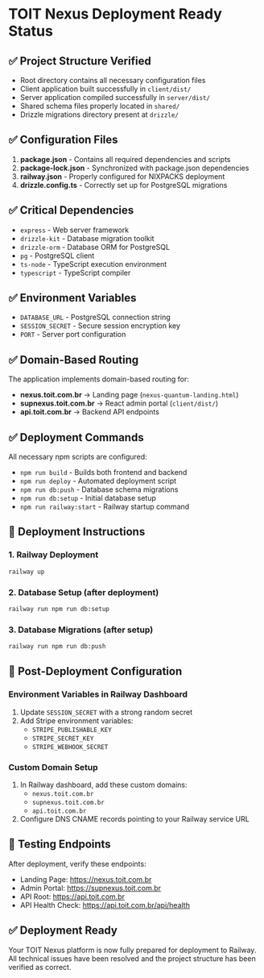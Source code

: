 # TOIT Nexus Deployment Ready Status

## ✅ Project Structure Verified
- Root directory contains all necessary configuration files
- Client application built successfully in `client/dist/`
- Server application compiled successfully in `server/dist/`
- Shared schema files properly located in `shared/`
- Drizzle migrations directory present at `drizzle/`

## ✅ Configuration Files
1. **package.json** - Contains all required dependencies and scripts
2. **package-lock.json** - Synchronized with package.json dependencies
3. **railway.json** - Properly configured for NIXPACKS deployment
4. **drizzle.config.ts** - Correctly set up for PostgreSQL migrations

## ✅ Critical Dependencies
- `express` - Web server framework
- `drizzle-kit` - Database migration toolkit
- `drizzle-orm` - Database ORM for PostgreSQL
- `pg` - PostgreSQL client
- `ts-node` - TypeScript execution environment
- `typescript` - TypeScript compiler

## ✅ Environment Variables
- `DATABASE_URL` - PostgreSQL connection string
- `SESSION_SECRET` - Secure session encryption key
- `PORT` - Server port configuration

## ✅ Domain-Based Routing
The application implements domain-based routing for:
- **nexus.toit.com.br** → Landing page (`nexus-quantum-landing.html`)
- **supnexus.toit.com.br** → React admin portal (`client/dist/`)
- **api.toit.com.br** → Backend API endpoints

## ✅ Deployment Commands
All necessary npm scripts are configured:
- `npm run build` - Builds both frontend and backend
- `npm run deploy` - Automated deployment script
- `npm run db:push` - Database schema migrations
- `npm run db:setup` - Initial database setup
- `npm run railway:start` - Railway startup command

## 🚀 Deployment Instructions

### 1. Railway Deployment
```bash
railway up
```

### 2. Database Setup (after deployment)
```bash
railway run npm run db:setup
```

### 3. Database Migrations (after setup)
```bash
railway run npm run db:push
```

## 🔧 Post-Deployment Configuration

### Environment Variables in Railway Dashboard
1. Update `SESSION_SECRET` with a strong random secret
2. Add Stripe environment variables:
   - `STRIPE_PUBLISHABLE_KEY`
   - `STRIPE_SECRET_KEY`
   - `STRIPE_WEBHOOK_SECRET`

### Custom Domain Setup
1. In Railway dashboard, add these custom domains:
   - `nexus.toit.com.br`
   - `supnexus.toit.com.br`
   - `api.toit.com.br`
2. Configure DNS CNAME records pointing to your Railway service URL

## 🧪 Testing Endpoints
After deployment, verify these endpoints:
- Landing Page: https://nexus.toit.com.br
- Admin Portal: https://supnexus.toit.com.br
- API Root: https://api.toit.com.br
- API Health Check: https://api.toit.com.br/api/health

## ✅ Deployment Ready
Your TOIT Nexus platform is now fully prepared for deployment to Railway. All technical issues have been resolved and the project structure has been verified as correct.